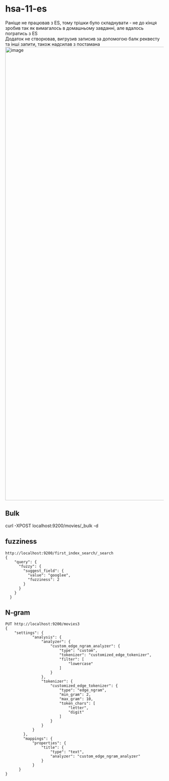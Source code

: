 # hsa-11-es
Раніще не працював з ES, тому трішки було складнувати - не до кінця зробив так як вимагалось в домашньому завданні, але вдалось погратись з ES \
Додаток не створював, вигрузив записив за допомогою балк реквесту та інші запити, також надсилав з постамана \
<img width="1440" alt="image" src="https://github.com/VitalikMatvieiev/hsa-11-es/assets/77060767/8283490d-5741-4a13-9e18-c2b6cc7ccf25">

## Bulk
curl -XPOST localhost:9200/movies/_bulk -d

## fuzziness
```
http://localhost:9200/first_index_search/_search
{
    "query": {
      "fuzzy": {
        "suggest_field": {
          "value": "googlee",
          "fuzziness": 2
        }
      }
    }
  }
```
## N-gram
```
PUT http://localhost:9200/movies3
{
    "settings": {
            "analysis": {
                "analyzer": {
                    "custom_edge_ngram_analyzer": {
                        "type": "custom",
                        "tokenizer": "customized_edge_tokenizer",
                        "filter": [
                            "lowercase"
                        ]
                    }
                },
                "tokenizer": {
                    "customized_edge_tokenizer": {
                        "type": "edge_ngram",
                        "min_gram": 2,
                        "max_gram": 10,
                        "token_chars": [
                            "letter",
                            "digit"
                        ]
                    }
                }
            }
        },
        "mappings": {
            "properties": {
                "title": {
                    "type": "text",
                    "analyzer": "custom_edge_ngram_analyzer"
                }
            }
      }
}
```

